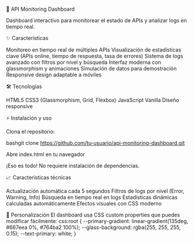 🚀 API Monitoring Dashboard

Dashboard interactivo para monitorear el estado de APIs y analizar logs en tiempo real.

✨ Características

Monitoreo en tiempo real de múltiples APIs
Visualización de estadísticas clave (APIs online, tiempo de respuesta, tasa de errores)
Sistema de logs avanzado con filtros por nivel y búsqueda
Interfaz moderna con glassmorphism y animaciones
Simulación de datos para demostración
Responsive design adaptable a móviles

🛠️ Tecnologías

HTML5
CSS3 (Glassmorphism, Grid, Flexbox)
JavaScript Vanilla
Diseño responsive

⚡ Instalación y uso

Clona el repositorio:

bashgit clone https://github.com/tu-usuario/api-monitoring-dashboard.git

Abre index.html en tu navegador

¡Eso es todo! No requiere instalación de dependencias.

📈 Características técnicas

Actualización automática cada 5 segundos
Filtros de logs por nivel (Error, Warning, Info)
Búsqueda en tiempo real en logs
Estadísticas dinámicas calculadas automáticamente
Efectos visuales con CSS moderno

🎨 Personalización
El dashboard usa CSS custom properties que puedes modificar fácilmente:
css:root {
    --primary-gradient: linear-gradient(135deg, #667eea 0%, #764ba2 100%);
    --glass-background: rgba(255, 255, 255, 0.15);
    --text-primary: white;
}
